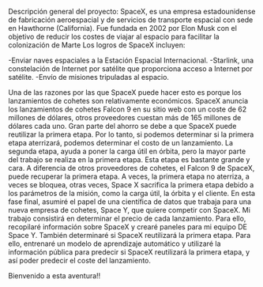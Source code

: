 Descripción general del proyecto:
SpaceX, es una empresa estadounidense de fabricación aeroespacial y de servicios de transporte espacial con sede en Hawthorne (California). Fue fundada en 2002 por Elon Musk con el objetivo de reducir los costes de viajar al espacio para facilitar la colonización de Marte
Los logros de SpaceX incluyen:

-Enviar naves espaciales a la Estación Espacial Internacional.
-Starlink, una constelación de Internet por satélite que proporciona acceso a Internet por satélite.
-Envío de misiones tripuladas al espacio.

Una de las razones por las que SpaceX puede hacer esto es porque los lanzamientos de cohetes son relativamente económicos.
SpaceX anuncia los lanzamientos de cohetes Falcon 9 en su sitio web con un coste de 62 millones de dólares, otros proveedores cuestan más de 165 millones de dólares cada uno. Gran parte del ahorro se debe a que SpaceX puede reutilizar la primera etapa.
Por lo tanto, si podemos determinar si la primera etapa aterrizará, podemos determinar el costo de un lanzamiento.
La segunda etapa, ayuda a poner la carga útil en órbita, pero la mayor parte del trabajo se realiza en la primera etapa. Esta etapa es bastante grande y cara.
A diferencia de otros proveedores de cohetes, el Falcon 9 de SpaceX, puede recuperar la primera etapa.
A veces, la primera etapa no aterriza, a veces se bloquea, otras veces, Space X sacrifica la primera etapa debido a los parámetros de la misión, como 
la carga útil, la órbita y el cliente.
En esta fase final, asumiré el papel de una científica de datos que trabaja para una nueva empresa de cohetes, Space Y, que quiere competir con SpaceX. 
Mi trabajo consistirá en determinar el precio de cada lanzamiento.
Para ello, recopilaré información sobre SpaceX y crearé paneles para mi equipo DE Space Y.
También determinaré si SpaceX reutilizará la primera etapa. Para ello, entrenaré un modelo de aprendizaje automático y utilizaré la información pública para predecir si SpaceX reutilizará la primera etapa, y así poder predecir el coste del lanzamiento.

Bienvenido a esta aventura!!
